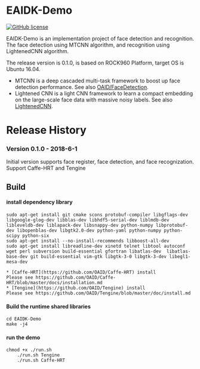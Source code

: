 # EAIDK-Demo
[![GitHub license](http://dmlc.github.io/img/apache2.svg)](./LICENSE)

EAIDK-Demo is an implementation project of face detection and  recognition. The face detection using MTCNN algorithm, and recognition using LightenedCNN algorithm. 

The release version is 0.1.0, is based on ROCK960 Platform, target OS is Ubuntu 16.04.

* MTCNN is a deep cascaded multi-task framework to boost up face detection performance. See also [OAID/FaceDetection](https://github.com/OAID/FaceDetection).
* Lightened CNN is a light CNN framework to learn a compact embedding on the large-scale face data with massive noisy labels. See also [LightenedCNN](https://github.com/AlfredXiangWu/face_verification_experiment).

# Release History

### Version 0.1.0 - 2018-6-1
   
  Initial version supports face register, face detection, and face recognization. 
  Support Caffe-HRT and Tengine 

## Build
#### install dependency library 

	sudo apt-get install git cmake scons protobuf-compiler libgflags-dev libgoogle-glog-dev libblas-dev libhdf5-serial-dev liblmdb-dev libleveldb-dev liblapack-dev libsnappy-dev python-numpy libprotobuf-dev libopenblas-dev libgtk2.0-dev python-yaml python-numpy python-scipy python-six
    sudo apt-get install --no-install-recommends libboost-all-dev
    sudo apt-get install libreadline-dev xinetd telnet libtool autoconf wget perl subversion build-essential gfortran libatlas-dev  libatlas-base-dev git build-essential vim-gtk libgtk-3-0 libgtk-3-dev libegl1-mesa-dev
    
    * [Caffe-HRT](https://github.com/OAID/Caffe-HRT) install
	Please see https://github.com/OAID/Caffe-HRT/blob/master/docs/installation.md
	* [Tengine](https://github.com/OAID/Tengine) install
	Please see https://github.com/OAID/Tengine/blob/master/doc/install.md

#### Build the runtime shared libraries

	cd EAIDK-Demo
	make -j4

#### run the demo

	chmod +x ./run.sh
        ./run.sh Tengine
        ./run.sh Caffe-HRT
